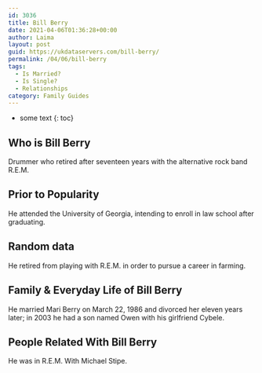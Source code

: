 ```yaml
---
id: 3036
title: Bill Berry
date: 2021-04-06T01:36:28+00:00
author: Laima
layout: post
guid: https://ukdataservers.com/bill-berry/
permalink: /04/06/bill-berry
tags:
  - Is Married?
  - Is Single?
  - Relationships
category: Family Guides
---
```


* some text
{: toc}


## Who is Bill Berry
                  
                  
                  
Drummer who retired after seventeen years with the alternative rock band R.E.M.
                  
              
            
              
            
                
                
                
## Prior to Popularity
                  
                  
                  
He attended the University of Georgia, intending to enroll in law school after graduating.
                  
              
            
              
            
                
                
                
## Random data
                  
                  
                  
He retired from playing with R.E.M. in order to pursue a career in farming.
                  
              
            
              
            
                
                
                
## Family & Everyday Life of Bill Berry
                  
                  
                  
He married Mari Berry on March 22, 1986 and divorced her eleven years later; in 2003 he had a son named Owen with his girlfriend Cybele.
                  
              
            
              
            
                
                
                
## People Related With Bill Berry
                  
                  
                  
He was in R.E.M. With Michael Stipe.
                  
              
            
              
            
                
              
            
              
              
            
            
              
            
          
          
          